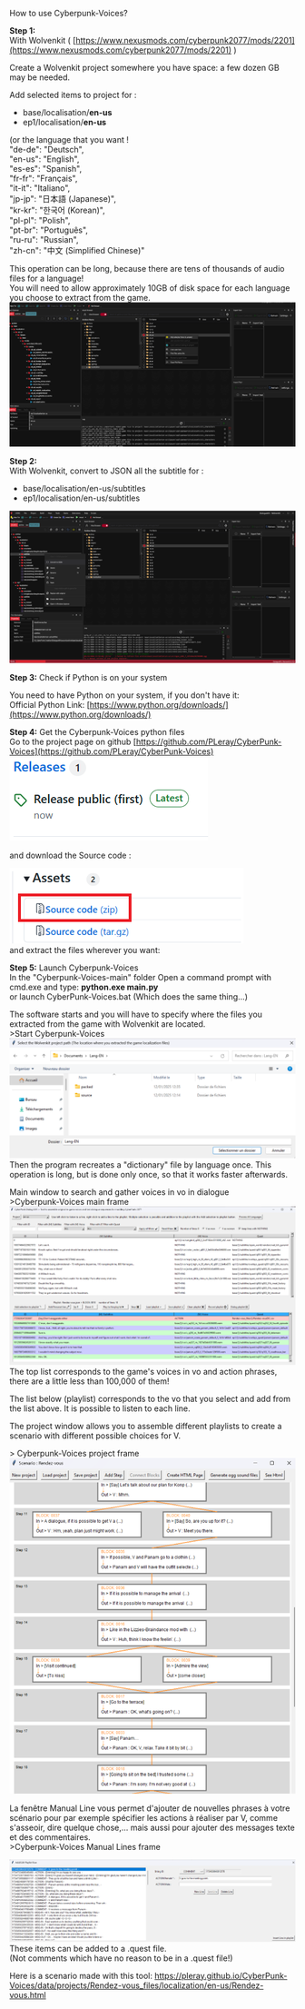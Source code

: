How to use Cyberpunk-Voices?

**Step 1:**   
With Wolvenkit ( [https://www.nexusmods.com/cyberpunk2077/mods/2201](https://www.nexusmods.com/cyberpunk2077/mods/2201) )

Create a Wolvenkit project somewhere you have space: a few dozen GB may be needed.

Add selected items to project for : 

- base/localisation/**en-us**   
- ep1/localisation/**en-us**  


(or the language that you want \!  
	"de-de": "Deutsch",  
	"en-us": "English",  
	"es-es": "Spanish",  
	"fr-fr": "Français",  
	"it-it": "Italiano",  
	"jp-jp": "日本語 (Japanese)",  
	"kr-kr": "한국어 (Korean)",  
	"pl-pl": "Polish",  
	"pt-br": "Português",  
	"ru-ru": "Russian",  
	"zh-cn": "中文 (Simplified Chinese)"

This operation can be long, because there are tens of thousands of audio files for a language\!  
You will need to allow approximately 10GB of disk space for each language you choose to extract from the game.
![Wolvenkit extracting localized files](img/image4.png)


**Step 2:**   
With Wolvenkit, convert to JSON all the subtitle for : 

- base/localisation/en-us/subtitles   
- ep1/localisation/en-us/subtitles 

![Wolvenkit convert to JSON all the subtitle](img/image5.png)

**Step 3:** Check if Python is on your system

You need to have Python on your system, if you don't have it:  
Official Python Link: [https://www.python.org/downloads/](https://www.python.org/downloads/)

**Step 4:** Get the Cyberpunk-Voices python files  
Go to the project page on github [https://github.com/PLeray/CyberPunk-Voices](https://github.com/PLeray/CyberPunk-Voices)  
![github release](img/image7.png)

and download the Source code : 

![github release](img/image1.png)  
and extract the files wherever you want:

**Step 5:** Launch Cyberpunk-Voices  
In the "Cyberpunk-Voices-main" folder Open a command prompt with cmd.exe and type: **python.exe main.py**  
or launch CyberPunk-Voices.bat (Which does the same thing…)

The software starts and you will have to specify where the files you extracted from the game with Wolvenkit are located.  
\>Start Cyberpunk-Voices  
![Start Cyberpunk-Voices ](img/image2.png)   
Then the program recreates a "dictionary" file by language once. This operation is long, but is done only once, so that it works faster afterwards.

Main window to search and gather voices in vo in dialogue  
\>Cyberpunk-Voices main frame  
![Cyberpunk-Voices main frame ](img/image6.png)   
The top list corresponds to the game's voices in vo and action phrases, there are a little less than 100,000 of them\!

The list below (playlist) corresponds to the vo that you select and add from the list above. It is possible to listen to each line.

The project window allows you to assemble different playlists to create a scenario with different possible choices for V.

\> Cyberpunk-Voices project frame  
![Cyberpunk-Voices project frame ](img/image8.png)  

La fenêtre Manual Line vous permet d'ajouter de nouvelles phrases à votre scénario pour par exemple spécifier les actions à réaliser par V, comme s'asseoir, dire quelque chose,... mais aussi pour ajouter des messages texte et des commentaires.  
\>Cyberpunk-Voices Manual Lines frame

![Cyberpunk-Voices Manual Lines frame](img/image3.png)   
These items can be added to a .quest file.  
(Not comments which have no reason to be in a .quest file\!)

Here is a scenario made with this tool:
https://pleray.github.io/CyberPunk-Voices/data/projects/Rendez-vous_files/localization/en-us/Rendez-vous.html

